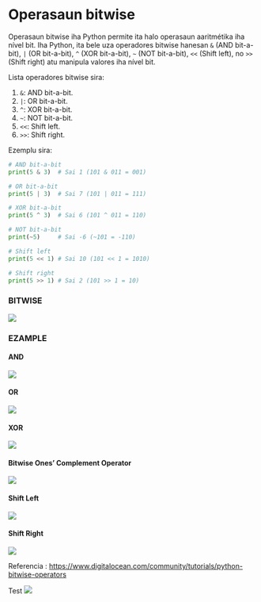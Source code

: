 # Operasaun bitwise

Operasaun bitwise iha Python permite ita halo operasaun aaritmétika iha nível bit. Iha Python, ita bele uza operadores bitwise hanesan `&` (AND bit-a-bit), `|` (OR bit-a-bit), `^` (XOR bit-a-bit), `~` (NOT bit-a-bit), `<<` (Shift left), no `>>` (Shift right) atu manipula valores iha nível bit.

Lista operadores bitwise sira:

1. `&`: AND bit-a-bit.
2. `|`: OR bit-a-bit.
3. `^`: XOR bit-a-bit.
4. `~`: NOT bit-a-bit.
5. `<<`: Shift left.
6. `>>`: Shift right.

Ezemplu sira:

```python
# AND bit-a-bit
print(5 & 3)  # Sai 1 (101 & 011 = 001)

# OR bit-a-bit
print(5 | 3)  # Sai 7 (101 | 011 = 111)

# XOR bit-a-bit
print(5 ^ 3)  # Sai 6 (101 ^ 011 = 110)

# NOT bit-a-bit
print(~5)     # Sai -6 (~101 = -110)

# Shift left
print(5 << 1) # Sai 10 (101 << 1 = 1010)

# Shift right
print(5 >> 1) # Sai 2 (101 >> 1 = 10)
```

### BITWISE

<img src='https://miro.medium.com/v2/resize:fit:1088/format:webp/1*xIxbMeCIPufBSCAEIKAG9A.png'>

### EZAMPLE

#### AND

<img src='https://journaldev.nyc3.cdn.digitaloceanspaces.com/2019/02/python-bitwise-and-operator.png'>

#### OR

<img src='https://journaldev.nyc3.cdn.digitaloceanspaces.com/2019/02/python-bitwise-or-operator.png'>

#### XOR

<img src='https://journaldev.nyc3.cdn.digitaloceanspaces.com/2019/02/python-bitwise-xor-operator.png'>

#### Bitwise Ones’ Complement Operator

<img src='https://journaldev.nyc3.cdn.digitaloceanspaces.com/2019/02/python-bitwise-ones-complement-operator.png'>

#### Shift Left

<img src='https://journaldev.nyc3.cdn.digitaloceanspaces.com/2019/02/python-bitwise-left-shift-operator.png'>

#### Shift Right

<img src='https://journaldev.nyc3.cdn.digitaloceanspaces.com/2019/02/python-bitwise-right-shift-operator.png'>

Referencia : https://www.digitalocean.com/community/tutorials/python-bitwise-operators


Test
<img src='https://vc672.pcloud.com/dHZfIeRgIZtrhXWz7ZZZ9kTd7kZ2ZZjORZkZqmh80Z97Y1pibD2lzgW9nGEo20rJ3gsCc7/Screenshot%202024-04-12%20at%2016.34.05.png'>

